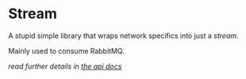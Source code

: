 # Stream
A stupid simple library that wraps network specifics into just a *stream*.

Mainly used to consume RabbitMQ.

*read further details in [the api docs](https://itjustworkstm.github.io/EiffelVis/docs/eiffelvis_stream/index.html)*
